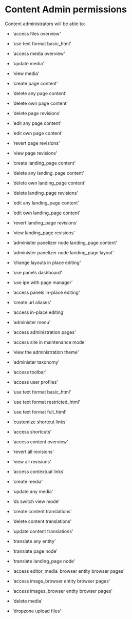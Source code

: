 # Content Admin permissions

Content administrators will be able to:

* 'access files overview'

* 'use text format basic\_html'

* 'access media overview'

* 'update media'

* 'view media'

* 'create page content'

* 'delete any page content'

* 'delete own page content'

* 'delete page revisions'

* 'edit any page content'

* 'edit own page content'

* 'revert page revisions'

* 'view page revisions'

* 'create landing\_page content'

* 'delete any landing\_page content'

* 'delete own landing\_page content'

* 'delete landing\_page revisions'

* 'edit any landing\_page content'

* 'edit own landing\_page content'

* 'revert landing\_page revisions'

* 'view landing\_page revisions'

* 'administer panelizer node landing\_page content'

* 'administer panelizer node landing\_page layout'

* 'change layouts in place editing'

* 'use panels dashboard'

* 'use ipe with page manager'

* 'access panels in-place editing'

* 'create url aliases'

* 'access in-place editing'

* 'administer menu'

* 'access administration pages'

* 'access site in maintenance mode'

* 'view the administration theme'

* 'administer taxonomy'

* 'access toolbar'

* 'access user profiles'

* 'use text format basic\_html'

* 'use text format restricted\_html'

* 'use text format full\_html'

* 'customize shortcut links'

* 'access shortcuts'

* 'access content overview'

* 'revert all revisions'

* 'view all revisions'

* 'access contextual links'

* 'create media'

* 'update any media'

* 'ds switch view mode'

* 'create content translations'

* 'delete content translations'

* 'update content translations'

* 'translate any entity'

* 'translate page node'

* 'translate landing\_page node'

* 'access editor\_media\_browser entity browser pages'

* 'access image\_browser entity browser pages'

* 'access images\_browser entity browser pages'

* 'delete media'

* 'dropzone upload files'



